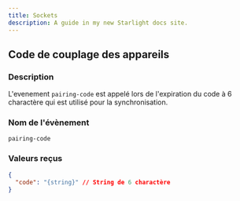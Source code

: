 ```yaml
---
title: Sockets
description: A guide in my new Starlight docs site.
---
```


## Code de couplage des appareils
### Description
L'evenement `pairing-code` est appelé lors de l'expiration du code à 6 charactère qui est utilisé pour la synchronisation.

### Nom de l'évènement
`pairing-code`

### Valeurs reçus
```json
{
  "code": "{string}" // String de 6 charactère
}
```
